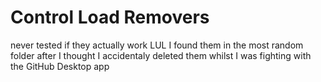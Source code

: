# Control Load Removers

never tested if they actually work LUL I found them in the most random folder after I thought I accidentaly deleted them whilst I was fighting with the GitHub Desktop app